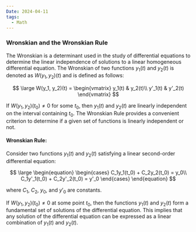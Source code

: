 ```yaml
---
Date: 2024-04-11
tags:
  - Math
---
```

### Wronskian and the Wronskian Rule

The Wronskian is a determinant used in the study of differential equations to determine the linear independence of solutions to a linear homogeneous differential equation. The Wronskian of two functions $y_1(t)$ and $y_2(t)$ is denoted as $W(y_1, y_2)(t)$ and is defined as follows:

$$
\large
W(y_1, y_2)(t) = 
\begin{vmatrix}
y_1(t) & y_2(t)\\
y'_1(t) & y'_2(t)
\end{vmatrix}
$$

If $W(y_1, y_2)(t_0) \neq 0$ for some $t_0$, then $y_1(t)$ and $y_2(t)$ are linearly independent on the interval containing $t_0$. The Wronskian Rule provides a convenient criterion to determine if a given set of functions is linearly independent or not.

#### Wronskian Rule:

Consider two functions $y_1(t)$ and $y_2(t)$ satisfying a linear second-order differential equation:

$$
\large
\begin{equation}
\begin{cases}
C_1y_1(t_0) + C_2y_2(t_0) = y_0\\
C_1y'_1(t_0) + C_2y'_2(t_0) = y'_0
\end{cases}
\end{equation}
$$

where $C_1$, $C_2$, $y_0$, and $y'_0$ are constants.

If $W(y_1, y_2)(t_0) \neq 0$ at some point $t_0$, then the functions $y_1(t)$ and $y_2(t)$ form a fundamental set of solutions of the differential equation. This implies that any solution of the differential equation can be expressed as a linear combination of $y_1(t)$ and $y_2(t)$.
